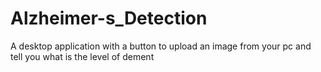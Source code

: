 # Alzheimer-s_Detection
A desktop application with a button to upload an image from your pc and tell you what is the level of dement
